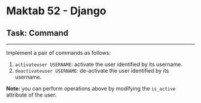 # Maktab 52 - Django
## Task: Command

----
Implement a pair of commands as follows:
1. `activateuser USERNAME`: activate the user identified by its username.  
2. `deactivateuser USERNAME`: de-activate the user identified by its username.

**Note:** you can perform operations above by modifying the `is_active` attribute of the user. 
